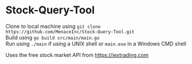 # Stock-Query-Tool

Clone to local machine using ```git clone https://github.com/MenaceInc/Stock-Query-Tool.git```  
Build using ```go build src/main/main.go```  
Run using ```./main``` if using a UNIX shell or ```main.exe``` in a Windows CMD shell

Uses the free stock market API from https://iextrading.com
